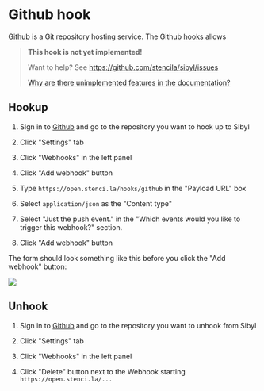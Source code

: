 # Github hook

[Github](https://github.com/) is a Git repository hosting service. The Github [hooks](concepts#hooks) allows 

> **This hook is not yet implemented!**
>
> Want to help? See https://github.com/stencila/sibyl/issues
>
> [Why are there unimplemented features in the documentation?](faq#unimplemented-features-in-docs)

## Hookup

1. Sign in to [Github](github.com) and go to the repository you want to hook up to Sibyl

2. Click "Settings" tab

3. Click "Webhooks" in the left panel

4. Click "Add webhook" button

5. Type `https://open.stenci.la/hooks/github` in the "Payload URL" box

6. Select `application/json` as the "Content type"

7. Select "Just the push event." in the "Which events would you like to trigger this webhook?" section.

9. Click "Add webhook" button

The form should look something like this before you click the "Add webhook" button:

![](assets/github-hook.png)

## Unhook

1. Sign in to [Github](github.com) and go to the repository you want to unhook from Sibyl

2. Click "Settings" tab

3. Click "Webhooks" in the left panel

4. Click "Delete" button next to the Webhook starting `https://open.stenci.la/...`
